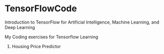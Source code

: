 # TensorFlowCode
Introduction to TensorFlow for Artificial Intelligence, Machine Learning, and Deep Learning

My Coding exercises for Tensorflow Learning

1. Housing Price Predictor 
